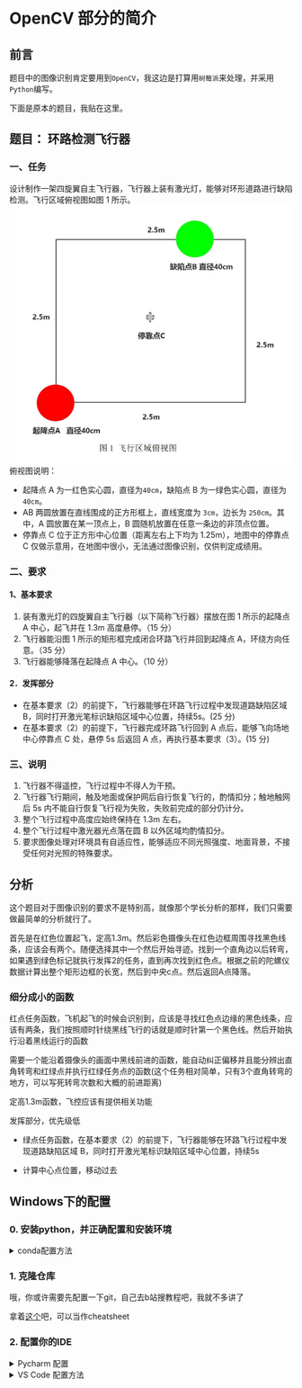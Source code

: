 # OpenCV 部分的简介

## 前言

题目中的图像识别肯定要用到`OpenCV`，我这边是打算用`树莓派`来处理，并采用`Python`编写。

下面是原本的题目，我贴在这里。

## 题目： 环路检测飞行器

### 一、任务

设计制作一架四旋翼自主飞行器，飞行器上装有激光灯，能够对环形道路进行缺陷检测。飞行区域俯视图如图 1 所示。  
![图一](/1.jpg)  
俯视图说明：

- 起降点 A 为一红色实心圆，直径为`40cm`，缺陷点 B 为一绿色实心圆，直径为`40cm`。  
- AB 两圆放置在直线围成的正方形框上，直线宽度为 `3cm`，边长为 `250cm`。其中，A 圆放置在某一顶点上，B 圆随机放置在任意一条边的非顶点位置。  
- 停靠点 C 位于正方形中心位置（距离左右上下均为 1.25m），地图中的停靠点 C 仅做示意用，在地图中很小，无法通过图像识别，仅供判定成绩用。  

### 二、要求

#### 1、基本要求

1. 装有激光灯的四旋翼自主飞行器（以下简称飞行器）摆放在图 1 所示的起降点 A 中心，起飞并在 1.3m 高度悬停。（15 分）  
2. 飞行器能沿图 1 所示的矩形框完成闭合环路飞行并回到起降点 A，环绕方向任意。（35 分）  
3. 飞行器能够降落在起降点 A 中心。（10 分）  

#### 2．发挥部分

- 在基本要求（2）的前提下，飞行器能够在环路飞行过程中发现道路缺陷区域 B，同时打开激光笔标识缺陷区域中心位置，持续5s。(25 分)  
- 在基本要求（2）的前提下，飞行器完成环路飞行回到 A 点后，能够飞向场地中心停靠点 C 处，悬停 5s 后返回 A 点，再执行基本要求（3）。(15 分)  

### 三、说明

1. 飞行器不得遥控，飞行过程中不得人为干预。  
2. 飞行器飞行期间，触及地面或保护网后自行恢复飞行的，酌情扣分；触地触网后 5s 内不能自行恢复飞行视为失败，失败前完成的部分仍计分。  
3. 整个飞行过程中高度应始终保持在 1.3m 左右。  
4. 整个飞行过程中激光器光点落在圆 B 以外区域均酌情扣分。  
5. 要求图像处理对环境具有自适应性，能够适应不同光照强度、地面背景，不接受任何对光照的特殊要求。  

## 分析

这个题目对于图像识别的要求不是特别高，就像那个学长分析的那样，我们只需要做最简单的分析就行了。

首先是在红色位置起飞，定高1.3m。然后彩色摄像头在红色边框周围寻找黑色线条，应该会有两个。随便选择其中一个然后开始寻迹。找到一个直角边以后转弯，如果遇到绿色标记就执行发挥2的任务，直到再次找到红色点。根据之前的陀螺仪数据计算出整个矩形边框的长宽，然后到中央c点。然后返回A点降落。

### 细分成小的函数

红点任务函数，飞机起飞的时候会识别到，应该是寻找红色点边缘的黑色线条，应该有两条，我们按照顺时针绕黑线飞行的话就是顺时针第一个黑色线。然后开始执行沿着黑线运行的函数

需要一个能沿着摄像头的画面中黑线前进的函数，能自动纠正偏移并且能分辨出直角转弯和红绿点并执行红绿任务点的函数(这个任务相对简单，只有3个直角转弯的地方，可以写死转弯次数和大概的前进距离)

定高1.3m函数，飞控应该有提供相关功能

发挥部分，优先级低

- 绿点任务函数，在基本要求（2）的前提下，飞行器能够在环路飞行过程中发现道路缺陷区域 B，同时打开激光笔标识缺陷区域中心位置，持续5s

- 计算中心点位置，移动过去

## Windows下的配置

### 0. 安装python，并正确配置和安装环境

<details>
<summary>conda配置方法</summary>

---

#### 1. 安装和配置conda

1. 首先安装Python和Anaconda，参照上面的视频[如何搭建Python-OpenCV环境](https://cloud.lwqwq.com/s/vdoUQ/video?name=opencv%E9%85%8D%E7%BD%AE%E6%96%B9%E6%B3%95_x264.mp4&share_path=%2F%E8%A7%86%E9%A2%91%E8%B5%84%E6%BA%90%2Fopencv%E9%85%8D%E7%BD%AE%E6%96%B9%E6%B3%95_x264.mp4)

2. 配置conda环境变量，按照你conda安装的位置来，比如你安装在`D:\anaconda3\`则需要添加的path有下面四条

```commandline
D:\anaconda3\
D:\anaconda3\Scripts
D:\anaconda3\Library\bin
D:\anaconda3\Library\mingw-w64
```

3. 然后需要开启Powershell运行PS脚本的限制

**右键**`开始菜单按钮`，点击`Windows PowerShell(管理员)(A)`,然后输入

```commandline
set-executionpolicy remotesigned
```

会出现下面的信息

```commandline
执行策略更改
执行策略可帮助你防止执行不信任的脚本。更改执行策略可能会产生安全风险，如 https:/go.microsoft.com/fwlink/?LinkID=135170
中的 about_Execution_Policies 帮助主题所述。是否要更改执行策略?
[Y] 是(Y)  [A] 全是(A)  [N] 否(N)  [L] 全否(L)  [S] 暂停(S)  [?] 帮助 (默认值为“N”):
```

然后输入大写的`Y`，敲击回车

继续输入

```commandline
Get-ExecutionPolicy
```

如果显示的是 `RemoteSigned`说明设置成功了

4. 接下来需要初始化conda环境，在powershell中继续输入

```commandline
conda init powershell
```

然后关闭powershell

到这边你已经完成了conda环境的初始化

#### 2. 配置conda环境

首先创建一个conda环境,`<你的conda环境名称>`可以自定义，我这边是`opencv`,后面的python版本我选择的是3.10,conda会自动搜索3.10最新版本，所有代码都在3.10.4的环境下测试通过

```commandline
conda create -n <你的conda环境名称> python=3.10
```

#### 如果遇到conda下载速度慢，请查看这里

两种方法

1.如果你有代理服务器，在终端中输入

```commandline
$Env:http_proxy="http://127.0.0.1:7890";$Env:https_proxy="http://127.0.0.1:7890"
#改成你自己的端口号
```

2.如果你没有代理服务器，可以使用conda镜像

同时按下`windows徽标键`+`R`，在左下角弹出界面输入框内输入`powershell`

在powershell中输入`conda config --set show_channel_urls yes`

同时按下`windows徽标键`+`R`

在左下角弹出的窗口内输入`notepad %HOMEPATH%\.condarc`然后点击确定

在弹出的记事本中所有的文字删除，并以下面的文字替代

```
channels:
  - defaults
show_channel_urls: true
default_channels:
  - https://mirrors.tuna.tsinghua.edu.cn/anaconda/pkgs/main
  - https://mirrors.tuna.tsinghua.edu.cn/anaconda/pkgs/r
  - https://mirrors.tuna.tsinghua.edu.cn/anaconda/pkgs/msys2
custom_channels:
  conda-forge: https://mirrors.tuna.tsinghua.edu.cn/anaconda/cloud
  msys2: https://mirrors.tuna.tsinghua.edu.cn/anaconda/cloud
  bioconda: https://mirrors.tuna.tsinghua.edu.cn/anaconda/cloud
  menpo: https://mirrors.tuna.tsinghua.edu.cn/anaconda/cloud
  pytorch: https://mirrors.tuna.tsinghua.edu.cn/anaconda/cloud
  pytorch-lts: https://mirrors.tuna.tsinghua.edu.cn/anaconda/cloud
  simpleitk: https://mirrors.tuna.tsinghua.edu.cn/anaconda/cloud
```

然后按`Ctrl`+`S`保存修改

安装环境的时候可能会提示是否安装，按照提示输入y就可以了

接下来进入`opencv`环境

```commandline
conda activate <你的conda环境名称>
```

这个时候你的终端最左侧应该会从`(base)`变成`(opencv)`或者`<你的conda环境名称>`

<!-- 接下来需要安装一些包，在安装之前你可能需要配置一下pip，不然速度会很慢

> - 如果你有代理软件并使用`Powershell`,输入`$env:HTTP_PROXY="http://127.0.0.1:改成你的端口"`和`$env:HTTPS_PROXY="http://127.0.0.1:改成你的端口"`设置终端代理
> - 如果你没有代理软件可以尝试[pip一行命令换源](https://www.cnblogs.com/137point5/p/15000954.html) -->

<!-- 我们需要安装下面这些包

```commandline
pip install opencv-python
pip install imutils
pip install opencv-contrib-python
pip install argparse
``` -->

---

</details>

### 1. 克隆仓库

哦，你或许需要先配置一下git，自己去b站搜教程吧，我就不多讲了

拿着[这个](https://www.runoob.com/git/git-tutorial.html)吧，可以当作cheatsheet

### 2. 配置你的IDE

<details>
<summary>Pycharm 配置</summary>

---

首先，我们安装的是社区版的Pycharm，当然你有专业版也没问题

然后看这个教程设置中文[[知乎]如何安装pycharm并设置为中文。](https://zhuanlan.zhihu.com/p/454935826)

然后点击左上方`文件-打开`，定位到`little-quadcopter`文件夹，点击**确定**

这个时候你已经打开了整个项目，main.py是整个程序的入口

点击下方的**终端**按钮，会打开一个熟悉的powershell窗口，输入 `conda activate <你的conda环境名称>` 来进入前面配置好的conda环境

接下来cd到项目文件夹，在终端输入`python .\setup.py`并回车运行，初始化环境

默认使用tuna镜像源下载，如果你有代理服务器可以加上代理服务器地址，例如`python .\setup.py --proxy http://127.0.0.1:7890`

这就准备完了，输入`python .\main.py -h` 查看帮助

---

</details>

<details>
<summary>VS Code 配置方法</summary>

---

首先打开项目文件夹，然后右下角会提示安装推荐插件，就全部安装就行，插件的配置前面视频里有讲

然后按`ctrl`+`shift`+`p`调出命令窗口，输入`python`,选择python解释器一项，选择你自己配置的环境

然后点击上方终端，新建终端，会自动帮你激活你的conda环境

接下来cd到项目文件夹，在终端输入`python .\setup.py`并回车运行，初始化环境

默认使用tuna镜像源下载，如果你有代理服务器可以加上代理服务器地址，例如`python .\setup.py --proxy http://127.0.0.1:7890`

这就准备完了，输入`python .\main.py -h` 查看帮助

---

</details>
